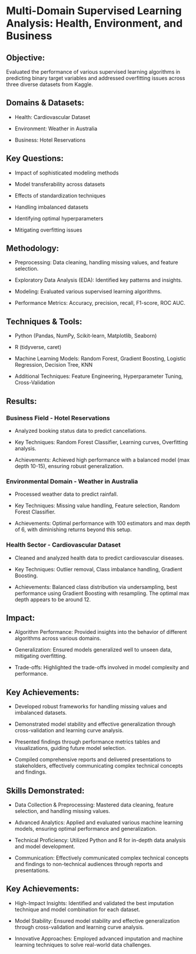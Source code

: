 # Multi-Domain Supervised Learning Analysis: Health, Environment, and Business
## Objective: 
Evaluated the performance of various supervised learning algorithms in predicting binary target variables and addressed overfitting issues across three diverse datasets from Kaggle.

## Domains & Datasets:
- Health: Cardiovascular Dataset

- Environment: Weather in Australia

- Business: Hotel Reservations

## Key Questions:
- Impact of sophisticated modeling methods
  
- Model transferability across datasets

- Effects of standardization techniques

- Handling imbalanced datasets

- Identifying optimal hyperparameters

- Mitigating overfitting issues

## Methodology:
- Preprocessing: Data cleaning, handling missing values, and feature selection.

- Exploratory Data Analysis (EDA): Identified key patterns and insights.

- Modeling: Evaluated various supervised learning algorithms.

- Performance Metrics: Accuracy, precision, recall, F1-score, ROC AUC.

## Techniques & Tools:
- Python (Pandas, NumPy, Scikit-learn, Matplotlib, Seaborn)

- R (tidyverse, caret)

- Machine Learning Models: Random Forest, Gradient Boosting, Logistic Regression, Decision Tree, KNN

- Additional Techniques: Feature Engineering, Hyperparameter Tuning, Cross-Validation
  
## Results:
### Business Field - Hotel Reservations
- Analyzed booking status data to predict cancellations.

- Key Techniques: Random Forest Classifier, Learning curves, Overfitting analysis.

- Achievements: Achieved high performance with a balanced model (max depth 10-15), ensuring robust generalization.

### Environmental Domain - Weather in Australia
- Processed weather data to predict rainfall.

- Key Techniques: Missing value handling, Feature selection, Random Forest Classifier.

- Achievements: Optimal performance with 100 estimators and max depth of 6, with diminishing returns beyond this setup.

### Health Sector - Cardiovascular Dataset
- Cleaned and analyzed health data to predict cardiovascular diseases.

- Key Techniques: Outlier removal, Class imbalance handling, Gradient Boosting.

- Achievements: Balanced class distribution via undersampling, best performance using Gradient Boosting with resampling. The optimal max depth appears to be around 12.

## Impact:
- Algorithm Performance: Provided insights into the behavior of different algorithms across various domains.

- Generalization: Ensured models generalized well to unseen data, mitigating overfitting.

- Trade-offs: Highlighted the trade-offs involved in model complexity and performance.

## Key Achievements:
- Developed robust frameworks for handling missing values and imbalanced datasets.

- Demonstrated model stability and effective generalization through cross-validation and learning curve analysis.

- Presented findings through performance metrics tables and visualizations, guiding future model selection.

- Compiled comprehensive reports and delivered presentations to stakeholders, effectively communicating complex technical concepts and findings.

## Skills Demonstrated:
- Data Collection & Preprocessing: Mastered data cleaning, feature selection, and handling missing values.

- Advanced Analytics: Applied and evaluated various machine learning models, ensuring optimal performance and generalization.

- Technical Proficiency: Utilized Python and R for in-depth data analysis and model development.

- Communication: Effectively communicated complex technical concepts and findings to non-technical audiences through reports and presentations.

## Key Achievements:
- High-Impact Insights: Identified and validated the best imputation technique and model combination for each dataset.

- Model Stability: Ensured model stability and effective generalization through cross-validation and learning curve analysis.

- Innovative Approaches: Employed advanced imputation and machine learning techniques to solve real-world data challenges.

